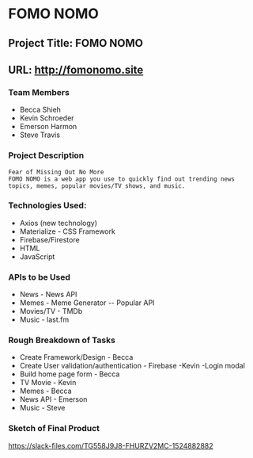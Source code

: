# FOMO NOMO

## Project Title: FOMO NOMO

## URL: http://fomonomo.site

### Team Members

- Becca Shieh
- Kevin Schroeder
- Emerson Harmon
- Steve Travis

### Project Description

    Fear of Missing Out No More
    FOMO NOMO is a web app you use to quickly find out trending news topics, memes, popular movies/TV shows, and music.

### Technologies Used:

- Axios (new technology)
- Materialize - CSS Framework
- Firebase/Firestore
- HTML
- JavaScript

### APIs to be Used

- News - News API
- Memes - Meme Generator -- Popular API
- Movies/TV - TMDb
- Music - last.fm

### Rough Breakdown of Tasks

- Create Framework/Design - Becca
- Create User validation/authentication - Firebase -Kevin
  -Login modal
- Build home page form - Becca
- TV Movie - Kevin
- Memes - Becca
- News API - Emerson
- Music - Steve

### Sketch of Final Product

https://slack-files.com/TG558J9J8-FHURZV2MC-1524882882
